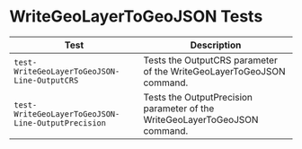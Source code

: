 # WriteGeoLayerToGeoJSON Tests

|Test|Description|
|----|-----|
|`test-WriteGeoLayerToGeoJSON-Line-OutputCRS`|Tests the OutputCRS parameter of the WriteGeoLayerToGeoJSON command.|
|`test-WriteGeoLayerToGeoJSON-Line-OutputPrecision`|Tests the OutputPrecision parameter of the WriteGeoLayerToGeoJSON command.|